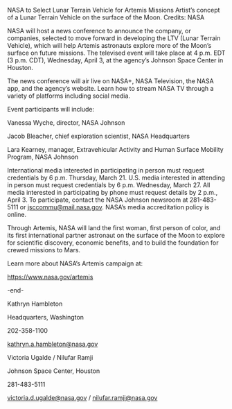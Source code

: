 NASA to Select Lunar Terrain Vehicle for Artemis Missions 
 Artist’s concept of a Lunar Terrain Vehicle on the surface of the Moon. Credits: NASA

NASA will host a news conference to announce the company, or companies, selected to move forward in developing the LTV (Lunar Terrain Vehicle), which will help Artemis astronauts explore more of the Moon’s surface on future missions. The televised event will take place at 4 p.m. EDT (3 p.m. CDT), Wednesday, April 3, at the agency’s Johnson Space Center in Houston.

The news conference will air live on NASA+, NASA Television, the NASA app, and the agency’s website. Learn how to stream NASA TV through a variety of platforms including social media.

Event participants will include:

Vanessa Wyche, director, NASA Johnson

Jacob Bleacher, chief exploration scientist, NASA Headquarters

Lara Kearney, manager, Extravehicular Activity and Human Surface Mobility Program, NASA Johnson

International media interested in participating in person must request credentials by 6 p.m. Thursday, March 21. U.S. media interested in attending in person must request credentials by 6 p.m. Wednesday, March 27. All media interested in participating by phone must request details by 2 p.m., April 3. To participate, contact the NASA Johnson newsroom at 281-483-5111 or jsccommu@mail.nasa.gov. NASA’s media accreditation policy is online.

Through Artemis, NASA will land the first woman, first person of color, and its first international partner astronaut on the surface of the Moon to explore for scientific discovery, economic benefits, and to build the foundation for crewed missions to Mars.

Learn more about NASA’s Artemis campaign at:

https://www.nasa.gov/artemis

-end-

Kathryn Hambleton

Headquarters, Washington

202-358-1100

kathryn.a.hambleton@nasa.gov

Victoria Ugalde / Nilufar Ramji

Johnson Space Center, Houston

281-483-5111

victoria.d.ugalde@nasa.gov / nilufar.ramji@nasa.gov
